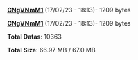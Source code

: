 [**CNgVNmM1**](/data/CNgVNmM1.txt) (17/02/23 - 18:13)- 1209 bytes

[**CNgVNmM1**](/data/CNgVNmM1.txt) (17/02/23 - 18:13)- 1209 bytes

**Total Datas**: 10363

**Total Size**: 66.97 MB / 67.0 MB